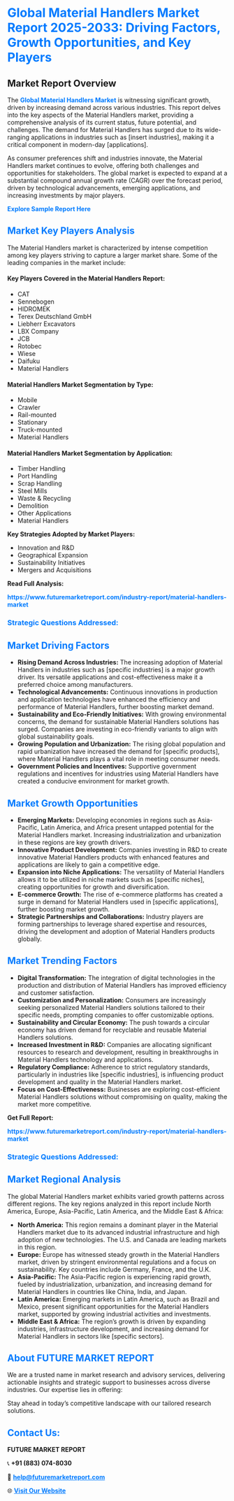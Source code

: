 <h1 style="color: #007BFF;">Global Material Handlers Market Report 2025-2033: Driving Factors, Growth Opportunities, and Key Players</h1>

<section id="overview">
<h2>Market Report Overview</h2>
<p>The <a href="https://www.futuremarketreport.com/industry-report/material-handlers-market" style="color: #007BFF; text-decoration: none;"><strong>Global Material Handlers Market</strong></a> is witnessing significant growth, driven by increasing demand across various industries. This report delves into the key aspects of the Material Handlers market, providing a comprehensive analysis of its current status, future potential, and challenges. The demand for Material Handlers has surged due to its wide-ranging applications in industries such as [insert industries], making it a critical component in modern-day [applications].</p>
<p>As consumer preferences shift and industries innovate, the Material Handlers market continues to evolve, offering both challenges and opportunities for stakeholders. The global market is expected to expand at a substantial compound annual growth rate (CAGR) over the forecast period, driven by technological advancements, emerging applications, and increasing investments by major players.</p>
</section>

<section id="overview">
<p><a href="https://www.futuremarketreport.com/request-sample/reportId=101087" style="color: #007BFF; text-decoration: none;"><strong>Explore Sample Report Here</strong></a></p>
</section>

<section id="key-players">
<h2 style="color: #007BFF;">Market Key Players Analysis</h2>
<p>The Material Handlers market is characterized by intense competition among key players striving to capture a larger market share. Some of the leading companies in the market include:</p>
<h4>Key Players Covered in the Material Handlers Report:</h4>
<ul><li>CAT</li><li>Sennebogen</li><li>HIDROMEK</li><li>Terex Deutschland GmbH</li><li>Liebherr Excavators</li><li>LBX Company</li><li>JCB</li><li>Rotobec</li><li>Wiese</li><li>Daifuku</li><li>Material Handlers</li></ul>
<h4>Material Handlers Market Segmentation by Type:</h4>
<ul><li>Mobile</li><li>Crawler</li><li>Rail-mounted</li><li>Stationary</li><li>Truck-mounted</li><li>Material Handlers</li></ul>

<h4>Material Handlers Market Segmentation by Application:</h4>
<ul><li>Timber Handling</li><li>Port Handling</li><li>Scrap Handling</li><li>Steel Mills</li><li>Waste &amp; Recycling</li><li>Demolition</li><li>Other Applications</li><li>Material Handlers</li></ul>
<p><strong>Key Strategies Adopted by Market Players:</strong></p>
<ul>
<li>Innovation and R&D</li>
<li>Geographical Expansion</li>
<li>Sustainability Initiatives</li>
<li>Mergers and Acquisitions</li>
</ul>
</section>

<section>
<p><strong>Read Full Analysis: </strong></p><a href="https://www.futuremarketreport.com/industry-report/material-handlers-market" style="color: #007BFF; text-decoration: none;"><strong>https://www.futuremarketreport.com/industry-report/material-handlers-market</strong></a>
<h3 style="color: #007BFF;">Strategic Questions Addressed:</h3>
</section>

<section id="driving-factors">
<h2 style="color: #007BFF;">Market Driving Factors</h2>
<ul>
<li><strong>Rising Demand Across Industries:</strong> The increasing adoption of Material Handlers in industries such as [specific industries] is a major growth driver. Its versatile applications and cost-effectiveness make it a preferred choice among manufacturers.</li>
<li><strong>Technological Advancements:</strong> Continuous innovations in production and application technologies have enhanced the efficiency and performance of Material Handlers, further boosting market demand.</li>
<li><strong>Sustainability and Eco-Friendly Initiatives:</strong> With growing environmental concerns, the demand for sustainable Material Handlers solutions has surged. Companies are investing in eco-friendly variants to align with global sustainability goals.</li>
<li><strong>Growing Population and Urbanization:</strong> The rising global population and rapid urbanization have increased the demand for [specific products], where Material Handlers plays a vital role in meeting consumer needs.</li>
<li><strong>Government Policies and Incentives:</strong> Supportive government regulations and incentives for industries using Material Handlers have created a conducive environment for market growth.</li>
</ul>
</section>

<section id="growth-opportunities">
<h2 style="color: #007BFF;">Market Growth Opportunities</h2>
<ul>
<li><strong>Emerging Markets:</strong> Developing economies in regions such as Asia-Pacific, Latin America, and Africa present untapped potential for the Material Handlers market. Increasing industrialization and urbanization in these regions are key growth drivers.</li>
<li><strong>Innovative Product Development:</strong> Companies investing in R&D to create innovative Material Handlers products with enhanced features and applications are likely to gain a competitive edge.</li>
<li><strong>Expansion into Niche Applications:</strong> The versatility of Material Handlers allows it to be utilized in niche markets such as [specific niches], creating opportunities for growth and diversification.</li>
<li><strong>E-commerce Growth:</strong> The rise of e-commerce platforms has created a surge in demand for Material Handlers used in [specific applications], further boosting market growth.</li>
<li><strong>Strategic Partnerships and Collaborations:</strong> Industry players are forming partnerships to leverage shared expertise and resources, driving the development and adoption of Material Handlers products globally.</li>
</ul>
</section>

<section id="trending-factors">
<h2 style="color: #007BFF;">Market Trending Factors</h2>
<ul>
<li><strong>Digital Transformation:</strong> The integration of digital technologies in the production and distribution of Material Handlers has improved efficiency and customer satisfaction.</li>
<li><strong>Customization and Personalization:</strong> Consumers are increasingly seeking personalized Material Handlers solutions tailored to their specific needs, prompting companies to offer customizable options.</li>
<li><strong>Sustainability and Circular Economy:</strong> The push towards a circular economy has driven demand for recyclable and reusable Material Handlers solutions.</li>
<li><strong>Increased Investment in R&D:</strong> Companies are allocating significant resources to research and development, resulting in breakthroughs in Material Handlers technology and applications.</li>
<li><strong>Regulatory Compliance:</strong> Adherence to strict regulatory standards, particularly in industries like [specific industries], is influencing product development and quality in the Material Handlers market.</li>
<li><strong>Focus on Cost-Effectiveness:</strong> Businesses are exploring cost-efficient Material Handlers solutions without compromising on quality, making the market more competitive.</li>
</ul>
</section>

<section>
<p><strong>Get Full Report: </strong></p><a href="https://www.futuremarketreport.com/industry-report/material-handlers-market" style="color: #007BFF; text-decoration: none;"><strong>https://www.futuremarketreport.com/industry-report/material-handlers-market</strong></a>
<h3 style="color: #007BFF;">Strategic Questions Addressed:</h3>
</section>


<section id="regional-analysis">
<h2 style="color: #007BFF;">Market Regional Analysis</h2>
<p>The global Material Handlers market exhibits varied growth patterns across different regions. The key regions analyzed in this report include North America, Europe, Asia-Pacific, Latin America, and the Middle East & Africa:</p>
<ul>
<li><strong>North America:</strong> This region remains a dominant player in the Material Handlers market due to its advanced industrial infrastructure and high adoption of new technologies. The U.S. and Canada are leading markets in this region.</li>
<li><strong>Europe:</strong> Europe has witnessed steady growth in the Material Handlers market, driven by stringent environmental regulations and a focus on sustainability. Key countries include Germany, France, and the U.K.</li>
<li><strong>Asia-Pacific:</strong> The Asia-Pacific region is experiencing rapid growth, fueled by industrialization, urbanization, and increasing demand for Material Handlers in countries like China, India, and Japan.</li>
<li><strong>Latin America:</strong> Emerging markets in Latin America, such as Brazil and Mexico, present significant opportunities for the Material Handlers market, supported by growing industrial activities and investments.</li>
<li><strong>Middle East & Africa:</strong> The region’s growth is driven by expanding industries, infrastructure development, and increasing demand for Material Handlers in sectors like [specific sectors].</li>
</ul>
</section>

<footer>
<h2 style="color: #007BFF;">About FUTURE MARKET REPORT</h2>
<p>We are a trusted name in market research and advisory services, delivering actionable insights and strategic support to businesses across diverse industries. Our expertise lies in offering:</p>

<p>Stay ahead in today’s competitive landscape with our tailored research solutions.</p>

<h2 style="color: #007BFF;">Contact Us:</h2>
<p><strong>FUTURE MARKET REPORT</strong></p>
<p>📞 <strong>+91 (883) 074-8030</strong></p>
<p>📧 <strong><a href="mailto:help@futuremarketreport.com" style="color: #007BFF;">help@futuremarketreport.com</a></strong></p>
<p>🌐 <strong><a href="https://www.futuremarketreport.com/" style="color: #007BFF;">Visit Our Website</a></strong></p>
</footer>